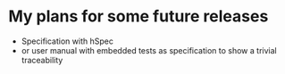 My plans for some future releases
=================================

- Specification with hSpec 
- or user manual with embedded tests as specification to show a trivial traceability
